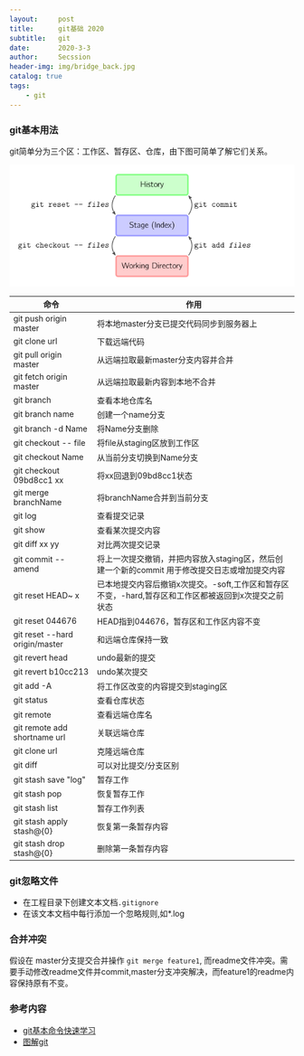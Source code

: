 ```yaml
---
layout:     post
title:     	git基础 2020
subtitle:   git
date:       2020-3-3
author:     Secssion
header-img:	img/bridge_back.jpg
catalog: true
tags:
    - git
---
```



### git基本用法



git简单分为三个区：工作区、暂存区、仓库，由下图可简单了解它们关系。

![](/img/post-in/basic-usage.png)

|命令  |作用  |
|  --------------------------------------- | ------------------------ |
| git push origin master | 将本地master分支已提交代码同步到服务器上 |
| git clone url | 下载远端代码 |
| git pull origin master | 从远端拉取最新master分支内容并合并 |
| git fetch origin master | 从远端拉取最新内容到本地不合并 |
| git branch | 查看本地仓库名 |
| git branch name | 创建一个name分支 |
| git branch -d Name | 将Name分支删除 |
| git checkout -- file | 将file从staging区放到工作区 |
| git checkout Name | 从当前分支切换到Name分支 |
| git checkout 09bd8cc1 xx | 将xx回退到09bd8cc1状态 |
| git merge branchName | 将branchName合并到当前分支 |
| git log       | 查看提交记录 |
| git show | 查看某次提交内容 |
| git diff xx yy | 对比两次提交记录 |
| git commit --amend | 将上一次提交撤销，并把内容放入staging区，然后创建一个新的commit 用于修改提交日志或增加提交内容 |
| git reset HEAD~ x | 已本地提交内容后撤销x次提交。-soft,工作区和暂存区不变，-hard,暂存区和工作区都被返回到x次提交之前状态 |
| git reset 044676 | HEAD指到044676，暂存区和工作区内容不变 |
| git reset --hard origin/master | 和远端仓库保持一致 |
| git revert head  | undo最新的提交 |
| git revert b10cc213 |  undo某次提交 |
| git add -A | 将工作区改变的内容提交到staging区 |
| git status | 查看仓库状态 |
| git remote | 查看远端仓库名 |
| git remote add shortname url  |  关联远端仓库 |
| git clone url | 克隆远端仓库 |
| git diff |  可以对比提交/分支区别 |
| git stash save "log" | 暂存工作 |
| git stash pop | 恢复暂存工作 |
| git stash list | 暂存工作列表 |
| git stash apply stash@{0} | 恢复第一条暂存内容 |
| git stash drop stash@{0} | 删除第一条暂存内容 |


### git忽略文件
* 在工程目录下创建文本文档`.gitignore`
* 在该文本文档中每行添加一个忽略规则,如*.log

### 合并冲突
假设在 master分支提交合并操作  `git merge feature1`, 而readme文件冲突。需要手动修改readme文件并commit,master分支冲突解决，而feature1的readme内容保持原有不变。



### 参考内容

- [git基本命令快速学习](https://tutorialzine.com/2016/06/learn-git-in-30-minutes)
- [图解git](https://marklodato.github.io/visual-git-guide/index-zh-cn.html)





